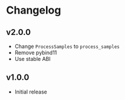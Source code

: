 # Changelog

## v2.0.0

- Change `ProcessSamples` to `process_samples`
- Remove pybind11
- Use stable ABI

## v1.0.0

- Initial release
